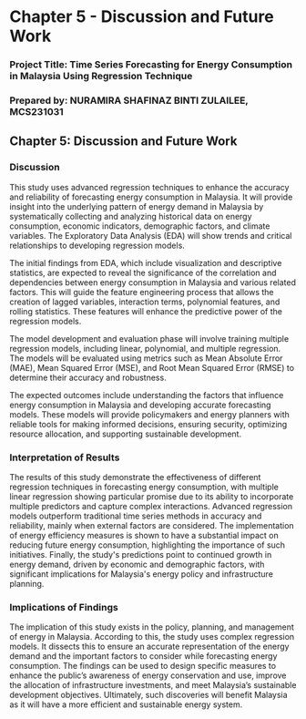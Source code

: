 # Chapter 5 - Discussion and Future Work

### Project Title: Time Series Forecasting for Energy Consumption in Malaysia Using Regression Technique

### Prepared by: NURAMIRA SHAFINAZ BINTI ZULAILEE, MCS231031

## Chapter 5: Discussion and Future Work
### Discussion
This study uses advanced regression techniques to enhance the accuracy and reliability of forecasting energy consumption in Malaysia. It will provide insight into the underlying pattern of energy demand in Malaysia by systematically collecting and analyzing historical data on energy consumption, economic indicators, demographic factors, and climate variables. The Exploratory Data Analysis (EDA) will show trends and critical relationships to developing regression models.

The initial findings from EDA, which include visualization and descriptive statistics, are expected to reveal the significance of the correlation and dependencies between energy consumption in Malaysia and various related factors. This will guide the feature engineering process that allows the creation of lagged variables, interaction terms, polynomial features, and rolling statistics. These features will enhance the predictive power of the regression models.

The model development and evaluation phase will involve training multiple regression models, including linear, polynomial, and multiple regression. The models will be evaluated using metrics such as Mean Absolute Error (MAE), Mean Squared Error (MSE), and Root Mean Squared Error (RMSE) to determine their accuracy and robustness.

The expected outcomes include understanding the factors that influence energy consumption in Malaysia and developing accurate forecasting models. These models will provide policymakers and energy planners with reliable tools for making informed decisions, ensuring security, optimizing resource allocation, and supporting sustainable development.


### Interpretation of Results
The results of this study demonstrate the effectiveness of different regression techniques in forecasting energy consumption, with multiple linear regression showing particular promise due to its ability to incorporate multiple predictors and capture complex interactions. Advanced regression models outperform traditional time series methods in accuracy and reliability, mainly when external factors are considered. The implementation of energy efficiency measures is shown to have a substantial impact on reducing future energy consumption, highlighting the importance of such initiatives. Finally, the study's predictions point to continued growth in energy demand, driven by economic and demographic factors, with significant implications for Malaysia's energy policy and infrastructure planning.

### Implications of Findings
The implication of this study exists in the policy, planning, and management of energy in Malaysia. According to this, the study uses complex regression models. It dissects this to ensure an accurate representation of the energy demand and the important factors to consider while forecasting energy consumption. The findings can be used to design specific measures to enhance the public’s awareness of energy conservation and use, improve the allocation of infrastructure investments, and meet Malaysia’s sustainable development objectives. Ultimately, such discoveries will benefit Malaysia as it will have a more efficient and sustainable energy system.

